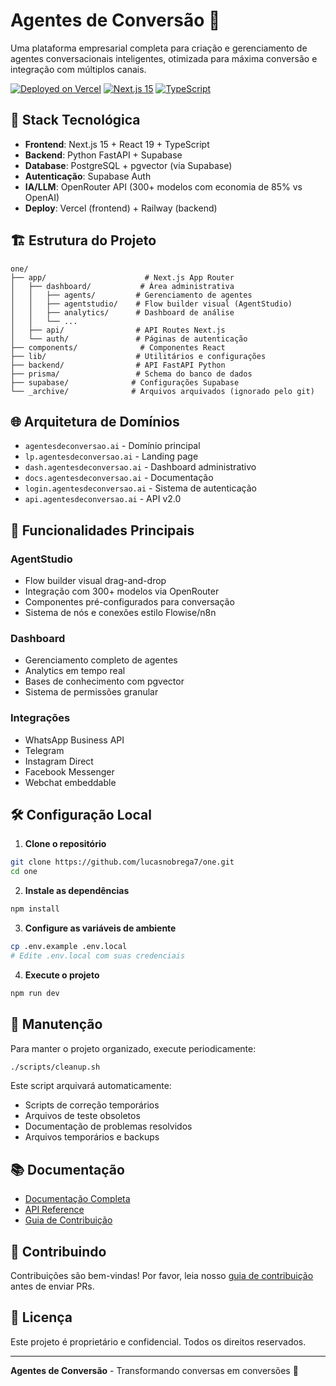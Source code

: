 # Agentes de Conversão 🤖

Uma plataforma empresarial completa para criação e gerenciamento de agentes conversacionais inteligentes, otimizada para máxima conversão e integração com múltiplos canais.

[![Deployed on Vercel](https://img.shields.io/badge/Deployed%20on-Vercel-black?style=for-the-badge&logo=vercel)](https://vercel.com/agentesdeconversao/one)
[![Next.js 15](https://img.shields.io/badge/Next.js-15-black?style=for-the-badge&logo=next.js)](https://nextjs.org)
[![TypeScript](https://img.shields.io/badge/TypeScript-5.0-blue?style=for-the-badge&logo=typescript)](https://www.typescriptlang.org)

## 🚀 Stack Tecnológica

- **Frontend**: Next.js 15 + React 19 + TypeScript
- **Backend**: Python FastAPI + Supabase
- **Database**: PostgreSQL + pgvector (via Supabase)
- **Autenticação**: Supabase Auth
- **IA/LLM**: OpenRouter API (300+ modelos com economia de 85% vs OpenAI)
- **Deploy**: Vercel (frontend) + Railway (backend)

## 🏗️ Estrutura do Projeto

```
one/
├── app/                      # Next.js App Router
│   ├── dashboard/           # Área administrativa
│   │   ├── agents/         # Gerenciamento de agentes
│   │   ├── agentstudio/    # Flow builder visual (AgentStudio)
│   │   ├── analytics/      # Dashboard de análise
│   │   └── ...
│   ├── api/                # API Routes Next.js
│   └── auth/               # Páginas de autenticação
├── components/              # Componentes React
├── lib/                    # Utilitários e configurações
├── backend/                # API FastAPI Python
├── prisma/                 # Schema do banco de dados
├── supabase/              # Configurações Supabase
└── _archive/              # Arquivos arquivados (ignorado pelo git)
```

## 🌐 Arquitetura de Domínios

- `agentesdeconversao.ai` - Domínio principal
- `lp.agentesdeconversao.ai` - Landing page
- `dash.agentesdeconversao.ai` - Dashboard administrativo
- `docs.agentesdeconversao.ai` - Documentação
- `login.agentesdeconversao.ai` - Sistema de autenticação
- `api.agentesdeconversao.ai` - API v2.0

## 🎯 Funcionalidades Principais

### AgentStudio
- Flow builder visual drag-and-drop
- Integração com 300+ modelos via OpenRouter
- Componentes pré-configurados para conversação
- Sistema de nós e conexões estilo Flowise/n8n

### Dashboard
- Gerenciamento completo de agentes
- Analytics em tempo real
- Bases de conhecimento com pgvector
- Sistema de permissões granular

### Integrações
- WhatsApp Business API
- Telegram
- Instagram Direct
- Facebook Messenger
- Webchat embeddable

## 🛠️ Configuração Local

1. **Clone o repositório**
```bash
git clone https://github.com/lucasnobrega7/one.git
cd one
```

2. **Instale as dependências**
```bash
npm install
```

3. **Configure as variáveis de ambiente**
```bash
cp .env.example .env.local
# Edite .env.local com suas credenciais
```

4. **Execute o projeto**
```bash
npm run dev
```

## 🧹 Manutenção

Para manter o projeto organizado, execute periodicamente:

```bash
./scripts/cleanup.sh
```

Este script arquivará automaticamente:
- Scripts de correção temporários
- Arquivos de teste obsoletos
- Documentação de problemas resolvidos
- Arquivos temporários e backups

## 📚 Documentação

- [Documentação Completa](https://docs.agentesdeconversao.ai)
- [API Reference](https://api.agentesdeconversao.ai/docs)
- [Guia de Contribuição](./docs/CONTRIBUTING.md)

## 🤝 Contribuindo

Contribuições são bem-vindas! Por favor, leia nosso [guia de contribuição](./docs/CONTRIBUTING.md) antes de enviar PRs.

## 📄 Licença

Este projeto é proprietário e confidencial. Todos os direitos reservados.

---

**Agentes de Conversão** - Transformando conversas em conversões 🚀
